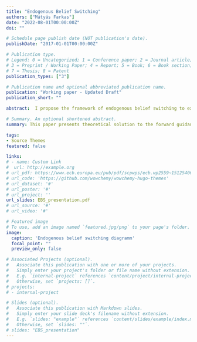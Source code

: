 ```yaml
---
title: "Endogenous Belief Switching"
authors: ["Mátyás Farkas"]
date: "2022-08-01T00:00:00Z"
doi: ""

# Schedule page publish date (NOT publication's date).
publishDate: "2017-01-01T00:00:00Z"

# Publication type.
# Legend: 0 = Uncategorized; 1 = Conference paper; 2 = Journal article;
# 3 = Preprint / Working Paper; 4 = Report; 5 = Book; 6 = Book section;
# 7 = Thesis; 8 = Patent
publication_types: ["3"]

# Publication name and optional abbreviated publication name.
publication: "Working paper - Updated Draft"
publication_short: ""

abstract:  I propose the framework of endogenous belief switching to explain the role of learning and dynamic expectation formation, when thinking about the impact of unconventional monetary policy.  I propose endogenous belief switching, a fundamental alternative to both rational and adaptive learning. In it expectations are determined by central bank action, and so the effectiveness of forward guidance is endogenous. Learning monetary policy  implementation agents learn to form expectations about future macroeconomic variables -  either by responding to pre-announced future policy rate changes, following forward looking beliefs, or neglecting them and focusing only on current conditions, forming backward looking beliefs. I endogenize belief switching using a mean squared learning transition between the two beliefs. Estimating a switching Kálmán filter agents update their beliefs about the probability that either of the regimes is the best descriptor of the economy, and thus dynamically decide to become forward or backward looking. The forward guidance puzzle is nonexistent if agents are adaptive and backward looking. The puzzle emerges, if expectations are adaptive and forward looking. The framework predicts that forward guidance is highly effective in low uncertainty environments, where the model fits the data well and there is small observation error, while it can become ineffective in high uncertainty economies.

# Summary. An optional shortened abstract.
summary: This paper presents theoretical solution to the forward guidance puzzle amid adaptive expectations. It argues that the effectiveness of forward guidance is endogenous and argues that central bank action can determine expectation formation and establish or destroy credibility of forward guidance. 

tags:
- Source Themes
featured: false

links:
# - name: Custom Link
#  url: http://example.org
# url_pdf: https://www.ecb.europa.eu/pub/pdf/scpwps/ecb.wp2559~15125406fd.en.pdf?4bf9f2baccb8cc4659b796a8e491185c
# url_code: 'https://github.com/wowchemy/wowchemy-hugo-themes'
# url_dataset: '#'
# url_poster: '#'
# url_project: ''
url_slides: EBS_presentation.pdf
# url_source: '#'
# url_video: '#'

# Featured image
# To use, add an image named `featured.jpg/png` to your page's folder. 
image:
  caption: 'Endogenous belief switching diagramm'
  focal_point: ""
  preview_only: false

# Associated Projects (optional).
#   Associate this publication with one or more of your projects.
#   Simply enter your project's folder or file name without extension.
#   E.g. `internal-project` references `content/project/internal-project/index.md`.
#   Otherwise, set `projects: []`.
# projects:
# - internal-project

# Slides (optional).
#   Associate this publication with Markdown slides.
#   Simply enter your slide deck's filename without extension.
#   E.g. `slides: "example"` references `content/slides/example/index.md`.
#   Otherwise, set `slides: ""`.
# slides: "EBS_presentation"
---
```


